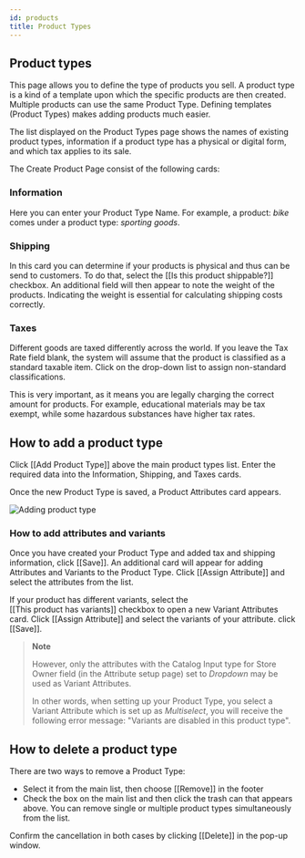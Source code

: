 ```yaml
---
id: products
title: Product Types
---
```


## Product types

This page allows you to define the type of products you sell. A product type is a kind of a template upon which the specific products are then created. Multiple products can use the same Product Type. Defining templates (Product Types) makes adding products much easier.

The list displayed on the Product Types page shows the names of existing product types, information if a product type has a physical or digital form, and which tax applies to its sale.

The Create Product Page consist of the following cards:

### Information

Here you can enter your Product Type Name. For example, a product: _bike_ comes under a product type: _sporting goods_.

### Shipping

In this card you can determine if your products is physical and thus can be send to customers. To do that, select the [[Is&nbsp;this&nbsp;product&nbsp;shippable?]] checkbox. An additional field will then appear to note the weight of the products. Indicating the weight is essential for calculating shipping costs correctly.

### Taxes

Different goods are taxed differently across the world. If you leave the Tax Rate field blank, the system will assume that the product is classified as a standard taxable item. Click on the drop-down list to assign non-standard classifications. 

This is very important, as it means you are legally charging the correct amount for products. For example, educational materials may be tax exempt, while some hazardous substances have higher tax rates.


## How to add a product type

Click [[Add&nbsp;Product&nbsp;Type]] above the main product types list. Enter the required data into the Information, Shipping, and Taxes cards. 

Once the new Product Type is saved, a Product Attributes card appears. 

![Adding product type](assets/dashboard-config/2.png)

### How to add attributes and variants

Once you have created your Product Type and added tax and shipping information, click [[Save]]. An additional card will appear for adding Attributes and Variants to the Product Type. Click [[Assign&nbsp;Attribute]] and select the attributes from the list. 

If your product has different variants, select the [[This&nbsp;product&nbsp;has&nbsp;variants]] checkbox to open a new Variant Attributes card. Click [[Assign&nbsp;Attribute]] and select the variants of your attribute. 
 click [[Save]]. 

> **Note**
> 
> However, only the attributes with the Catalog Input type for Store Owner field (in the Attribute setup page) set to _Dropdown_ may be used as Variant Attributes. 
> 
> In other words, when setting up your Product Type, you select a Variant Attribute which is set up as _Multiselect_, you will receive the following error message: "Variants are disabled in this product type".

## How to delete a product type

There are two ways to remove a Product Type:

- Select it from the main list, then choose [[Remove]] in the footer
- Check the box on the main list and then click the trash can that appears above. You can remove single or multiple product types simultaneously from the list.

Confirm the cancellation in both cases by clicking [[Delete]] in the pop-up window.
